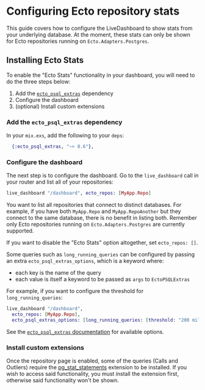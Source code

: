 # Configuring Ecto repository stats

This guide covers how to configure the LiveDashboard to show stats from your underlying database. At the moment, these stats can only be shown for Ecto repositories running on `Ecto.Adapters.Postgres`.

## Installing Ecto Stats

To enable the "Ecto Stats" functionality in your dashboard, you will need to do the three steps below:

  1. Add the [`ecto_psql_extras`](https://hexdocs.pm/ecto_psql_extras) dependency
  2. Configure the dashboard
  3. (optional) Install custom extensions

### Add the `ecto_psql_extras` dependency

In your `mix.exs`, add the following to your `deps`:

```elixir
  {:ecto_psql_extras, "~> 0.6"},
```

### Configure the dashboard

The next step is to configure the dashboard. Go to the `live_dashboard` call in your router and list all of your repositories:

```elixir
live_dashboard "/dashboard", ecto_repos: [MyApp.Repo]
```

You want to list all repositories that connect to distinct databases. For example, if you have both `MyApp.Repo` and `MyApp.RepoAnother` but they connect to the same database, there is no benefit in listing both. Remember only Ecto repositories running on `Ecto.Adapters.Postgres` are currently supported.

If you want to disable the "Ecto Stats" option altogether, set `ecto_repos: []`.

Some queries such as `long_running_queries` can be configured by passing an extra `ecto_psql_extras_options`,
which is a keyword where:
- each key is the name of the query
- each value is itself a keyword to be passed as `args` to `EctoPSQLExtras`

For example, if you want to configure the threshold for `long_running_queries`:

```elixir
live_dashboard "/dashboard",
  ecto_repos: [MyApp.Repo],
  ecto_psql_extras_options: [long_running_queries: [threshold: "200 milliseconds"]]
```

See the [`ecto_psql_extras` documentation](https://hexdocs.pm/ecto_psql_extras/readme.html#usage) for available options.

### Install custom extensions

Once the repository page is enabled, some of the queries (Calls and Outliers) require the [pg_stat_statements](https://www.postgresql.org/docs/current/pgstatstatements.html) extension to be installed. If you wish to access said functionality, you must install the extension first, otherwise said functionality won't be shown.
